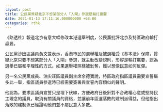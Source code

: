 ```yaml
---
layout: post
title: 公民黨質疑北京不想某部分人「入閘」參選是輸打贏要
date: 2021-01-13 17:11:16.000000000 +08:00
categories: rthk
---
```


《路透社》報道北京有意大幅修改本港選舉制度，公民黨批評北京及特區政府輸打贏要。

公民黨沙田區議員黃文萱表示，香港市民的選舉權及被選權受《基本法》保障，質疑北京只要不想某部分人「入閘」參選，就主動改變規則，形容是輸打贏要，認為選舉已屬和平理性的方式，如果選舉權照樣被剝奪，難以想像民意如何反彈。

另一名公民黨成員、油尖旺區議員副主席余德寶說，特區政府指區議員需要宣誓屬多此一舉，指區議員參選時已經需要簽署與宣誓內容類似的聲明。

他認為，要求區議員宣誓只是埋下伏線，方便政府日後針對不合政權心意或堅持民主理念的議員，取消有關議員的資格，並讓前年區選落敗的建制派得益，但他指出落敗的建制派已經證明他們並不屬民意大多數。
